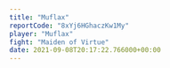 ```yaml
---
title: "Muflax"
reportCode: "8xYj6HGhaczKw1My"
player: "Muflax"
fight: "Maiden of Virtue"
date: 2021-09-08T20:17:22.766000+00:00
---
```

